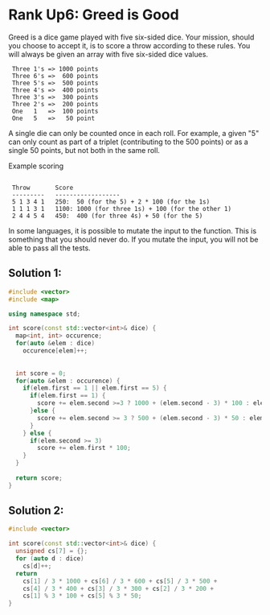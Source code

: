 # Rank Up6: Greed is Good
Greed is a dice game played with five six-sided dice. Your mission, should you choose to accept it, is to score a throw according to these rules. You will always be given an array with five six-sided dice values.

```
 Three 1's => 1000 points
 Three 6's =>  600 points
 Three 5's =>  500 points
 Three 4's =>  400 points
 Three 3's =>  300 points
 Three 2's =>  200 points
 One   1   =>  100 points
 One   5   =>   50 point
```

A single die can only be counted once in each roll. For example, a given "5" can only count as part of a triplet (contributing to the 500 points) or as a single 50 points, but not both in the same roll.

Example scoring
```

 Throw       Score
 ---------   ------------------
 5 1 3 4 1   250:  50 (for the 5) + 2 * 100 (for the 1s)
 1 1 1 3 1   1100: 1000 (for three 1s) + 100 (for the other 1)
 2 4 4 5 4   450:  400 (for three 4s) + 50 (for the 5)
```
In some languages, it is possible to mutate the input to the function. This is something that you should never do. If you mutate the input, you will not be able to pass all the tests.

## Solution 1:
```cpp
#include <vector>
#include <map>

using namespace std;

int score(const std::vector<int>& dice) {
  map<int, int> occurence;
  for(auto &elem : dice)
    occurence[elem]++;
  
  
  int score = 0;
  for(auto &elem : occurence) {
    if(elem.first == 1 || elem.first == 5) {
      if(elem.first == 1) {
        score += elem.second >=3 ? 1000 + (elem.second - 3) * 100 : elem.second * 100;
      }else {
        score += elem.second >= 3 ? 500 + (elem.second - 3) * 50 : elem.second * 50;
      }
    } else {
      if(elem.second >= 3)
        score += elem.first * 100;
    }
  }
  
  return score;
}
```

## Solution 2:
```cpp
#include <vector>

int score(const std::vector<int>& dice) {
  unsigned cs[7] = {};
  for (auto d : dice)
    cs[d]++;
  return
    cs[1] / 3 * 1000 + cs[6] / 3 * 600 + cs[5] / 3 * 500 +
    cs[4] / 3 * 400 + cs[3] / 3 * 300 + cs[2] / 3 * 200 +
    cs[1] % 3 * 100 + cs[5] % 3 * 50;
}
```